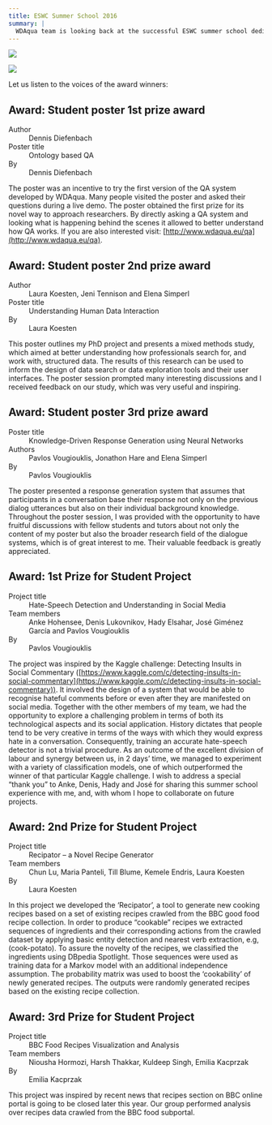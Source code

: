 ```yaml
---
title: ESWC Summer School 2016
summary: |
  WDAqua team is looking back at the successful ESWC summer school dedicated to Data Science that took place 5-10 September 2016 in Dubrovnik, Croatia (see [http://summerschool2016.eswc-conferences.org/](http://summerschool2016.eswc-conferences.org/)). During the summer school week, WDAqua ESRs enjoyed tutorials on a variety of Data Science topics, actively participated in interactive hands on sessions, presented their work during poster sessions and worked in teams to conduct exciting research projects. We are very pleased to see WDAqua ESRs bringing home a lot of awards for their poster presentations and projects. Congratulations!
---
```


![](http://wdaqua.eu/wp-content/uploads/IMG_20160910_110254_0.jpg)

![](http://wdaqua.eu/wp-content/uploads/IMG_20160910_110546_0.jpg)

Let us listen to the voices of the award winners:

## Award: Student poster 1st prize award

<dl class="dl-horizontal">
  <dt>Author</dt>
  <dd>Dennis Diefenbach</dd>
  <dt>Poster title</dt>
  <dd>Ontology based QA</dd>
  <dt>By</dt>
  <dd>Dennis Diefenbach</dd>
</dl>

The poster was an incentive to try the first version of the QA system developed by WDAqua. Many people visited the poster and asked their questions during a live demo. The poster obtained the first prize for its novel way to approach researchers. By directly asking a QA system and looking what is happening behind the scenes it allowed to better understand how QA works. If you are also interested visit: [http://www.wdaqua.eu/qa](http://www.wdaqua.eu/qa).

## Award: Student poster 2nd prize award

<dl class="dl-horizontal">
  <dt>Author</dt>
  <dd>Laura Koesten, Jeni Tennison and Elena Simperl</dd>
  <dt>Poster title</dt>
  <dd>Understanding Human Data Interaction</dd>
  <dt>By</dt>
  <dd>Laura Koesten</dd>
</dl>

This poster outlines my PhD project and presents a mixed methods study, which aimed at better understanding how professionals search for, and work with, structured data. The results of this research can be used to inform the design of data search or data exploration tools and their user interfaces. The poster session prompted many interesting discussions and I received feedback on our study, which was very useful and inspiring.

## Award: Student poster 3rd prize award

<dl class="dl-horizontal">
  <dt>Poster title</dt>
  <dd>Knowledge-Driven Response Generation using Neural Networks</dd>
  <dt>Authors</dt>
  <dd>Pavlos Vougiouklis, Jonathon Hare and Elena Simperl</dd>
  <dt>By</dt>
  <dd>Pavlos Vougiouklis</dd>
</dl>

The poster presented a response generation system that assumes that participants in a conversation base their response not only on the previous dialog utterances but also on their individual background knowledge. Throughout the poster session, I was provided with the opportunity to have fruitful discussions with fellow students and tutors about not only the content of my poster but also the broader research field of the dialogue systems, which is of great interest to me. Their valuable feedback is greatly appreciated.

## Award: 1st Prize for Student Project

<dl class="dl-horizontal">
  <dt>Project title</dt>
  <dd>Hate-Speech Detection and Understanding in Social Media</dd>
  <dt>Team members</dt>
  <dd>Anke Hohensee, Denis Lukovnikov, Hady Elsahar, José Giménez García and Pavlos Vougiouklis</dd>
  <dt>By</dt>
  <dd>Pavlos Vougiouklis</dd>
</dl>

The project was inspired by the Kaggle challenge: Detecting Insults in Social Commentary ([https://www.kaggle.com/c/detecting-insults-in-social-commentary](https://www.kaggle.com/c/detecting-insults-in-social-commentary)). It involved the design of a system that would be able to recognise hateful comments before or even after they are manifested on social media. Together with the other members of my team, we had the opportunity to explore a challenging problem in terms of both its technological aspects and its social application. History dictates that people tend to be very creative in terms of the ways with which they would express hate in a conversation. Consequently, training an accurate hate-speech detector is not a trivial procedure. As an outcome of the excellent division of labour and synergy between us, in 2 days’ time, we managed to experiment with a variety of classification models, one of which outperformed the winner of that particular Κaggle challenge. I wish to address a special “thank you” to Anke, Denis, Hady and José for sharing this summer school experience with me, and, with whom I hope to collaborate on future projects.

## Award: 2nd Prize for Student Project

<dl class="dl-horizontal">
  <dt>Project title</dt>
  <dd>Recipator – a Novel Recipe Generator</dd>
  <dt>Team members</dt>
  <dd>Chun Lu, Maria Panteli, Till Blume, Kemele Endris, Laura Koesten</dd>
  <dt>By</dt>
  <dd>Laura Koesten</dd>
</dl>

In this project we developed the ‘Recipator’, a tool to generate new cooking recipes based on a set of existing recipes crawled from the BBC good food recipe collection. In order to produce “cookable” recipes we extracted sequences of ingredients and their corresponding actions from the crawled dataset by applying basic entity detection and nearest verb extraction, e.g, (cook-potato). To assure the novelty of the recipes, we classified the ingredients using DBpedia Spotlight. Those sequences were used as training data for a Markov model with an additional independence assumption. The probability matrix was used to boost the ‘cookability’ of newly generated recipes. The outputs were randomly generated recipes based on the existing recipe collection.

## Award: 3rd Prize for Student Project

<dl class="dl-horizontal">
  <dt>Project title</dt>
  <dd>BBC Food Recipes Visualization and Analysis</dd>
  <dt>Team members</dt>
  <dd>Niousha Hormozi, Harsh Thakkar, Kuldeep Singh, Emilia Kacprzak</dd>
  <dt>By</dt>
  <dd>Emilia Kacprzak</dd>
</dl>

This project was inspired by recent news that recipes section on BBC online portal is going to be closed later this year. Our group performed analysis over recipes data crawled from the BBC food subportal.
